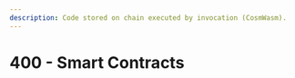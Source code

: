 ```yaml
---
description: Code stored on chain executed by invocation (CosmWasm).
---
```


# 400 - Smart Contracts

